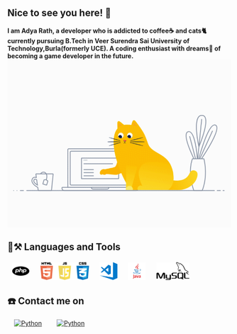 ## Nice to see you here! 👋
<strong>I am Adya Rath, a developer who is addicted to coffee☕ and cats🐈 currently pursuing B.Tech in Veer Surendra Sai University of Technology,Burla(formerly UCE). A coding enthusiast with dreams💭 of becoming a game developer in the future.</strong>
![](cat.gif)

## 🧰⚒️ Languages and Tools 
<p>
<img src="php.png" alt="PHP" height="40" style="vertical-align:top; margin:4px 10px 4px 10px">
<img src="html.png" alt="frontend" height="40" style="vertical-align:top; margin:4px 10px 4px 10px">
<img src="https://raw.githubusercontent.com/github/explore/80688e429a7d4ef2fca1e82350fe8e3517d3494d/topics/visual-studio-code/visual-studio-code.png" alt="VS Code" height="40" style="vertical-align:top; margin:4px 10px 4px 10px" >
    <img src="java.png" alt="java" height="40" style="vertical-align:top; margin:4px 10px 4px 10px" >
    <img src="sql.png" alt="SQL" height="40" style="vertical-align:top; margin:4px 10px 4px 10px" >
</p>

## ☎️ Contact me on
<p>
<a href="https://linkedin.com/in/adya-rath-165b971a0" target="_blank" rel="noopener noreferrer"> <img src="https://cdn.jsdelivr.net/npm/simple-icons@v3/icons/linkedin.svg" alt="Python" height="30" style="vertical-align:top; margin:4px 15px"></a>
 <a href="adyarath1@gmail.com"> <img src="https://cdn.jsdelivr.net/npm/simple-icons@v3/icons/gmail.svg" alt="Python" height="30" style="vertical-align:top; margin:4px 15px"></a>
</p>
